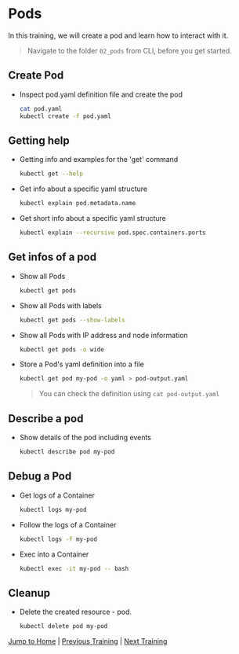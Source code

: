 # Pods

In this training, we will create a pod and learn how to interact with it.

>Navigate to the folder `02_pods` from CLI, before you get started. 

## Create Pod
* Inspect pod.yaml definition file and create the pod
  ```bash
  cat pod.yaml
  kubectl create -f pod.yaml
  ```

## Getting help

* Getting info and examples for the 'get' command
  ```bash
  kubectl get --help
  ```

* Get info about a specific yaml structure
  ```bash
  kubectl explain pod.metadata.name
  ```

* Get short info about a specific yaml structure
  ```bash
  kubectl explain --recursive pod.spec.containers.ports
  ```

## Get infos of a pod

* Show all Pods
  ```bash
  kubectl get pods
  ```

* Show all Pods with labels
  ```bash
  kubectl get pods --show-labels
  ```

* Show all Pods with IP address and node information
  ```bash
  kubectl get pods -o wide
  ```

* Store a Pod's yaml definition into a file
  ```bash
  kubectl get pod my-pod -o yaml > pod-output.yaml
  ```
  >You can check the definition using `cat pod-output.yaml`

## Describe a pod
* Show details of the pod including events
  ```bash
  kubectl describe pod my-pod
  ```

## Debug a Pod

* Get logs of a Container
  ```bash
  kubectl logs my-pod
  ```

* Follow the logs of a Container
  ```bash
  kubectl logs -f my-pod
  ```

* Exec into a Container
  ```bash
  kubectl exec -it my-pod -- bash
  ```

## Cleanup
* Delete the created resource - pod.
  ```bash
  kubectl delete pod my-pod
  ```

[Jump to Home](../README.md) | [Previous Training](../01_hello-k8s/README.md) | [Next Training](../03_cmd-and-args/README.md)
